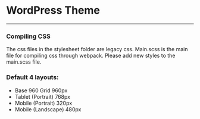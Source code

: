 # WordPress Theme
-------------------------------

### Compiling CSS
The css files in the stylesheet folder are legacy css. Main.scss is the main file for compiling css through webpack. Please add new styles to the main.scss file.

### Default 4 layouts:
- Base 960 Grid       960px
- Tablet (Portrait)   768px
- Mobile (Portrait)   320px
- Mobile (Landscape)  480px
